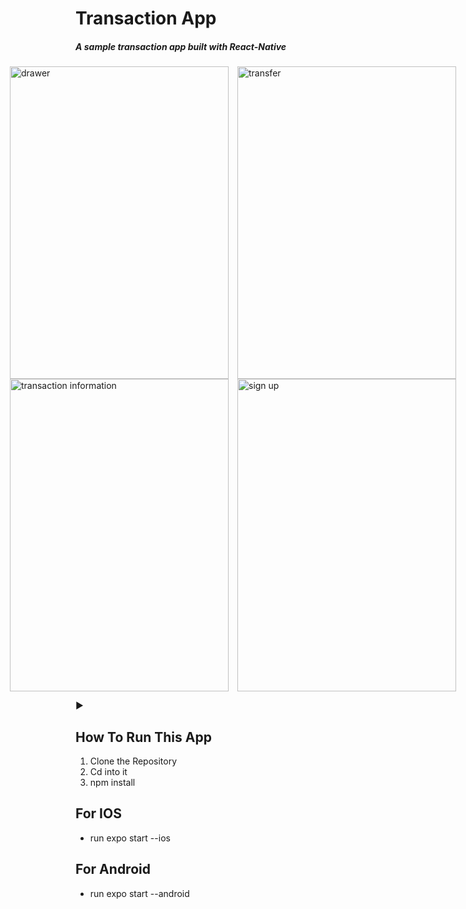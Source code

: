 # Transaction App

##### A sample transaction app built with React-Native

<div style="display: flex; justify-content: center; align-items: center;">
    <img width="350" height="500px" align="center" style="margin-right: 1em" src="https://res.cloudinary.com/chuksmbanaso/image/upload/v1708252570/Simulator_Screen_Shot_-_iPhone_14_Pro_Max_-_2024-02-18_at_11.24.42_hu0rjr.png" alt="drawer" >
    <img width="350" height="500px" align="center" src="https://res.cloudinary.com/chuksmbanaso/image/upload/v1708252579/Simulator_Screen_Shot_-_iPhone_14_Pro_Max_-_2024-02-18_at_11.24.46_atydcw.png" alt="transfer" >
</div>
<div style="display: flex; justify-content: center; align-items: center;">
    <img width="350" height="500px" style="margin-right: 1em" align="center" src="https://res.cloudinary.com/chuksmbanaso/image/upload/v1708252558/Simulator_Screen_Shot_-_iPhone_14_Pro_Max_-_2024-02-18_at_11.24.30_nn8x4s.png" alt="transaction information" >
    <img width="350" height="500px" align="center" src="https://res.cloudinary.com/chuksmbanaso/image/upload/v1708252518/Simulator_Screen_Shot_-_iPhone_14_Pro_Max_-_2024-02-18_at_10.12.24_kogxnk.png" alt="sign up" >
</div>

:arrow_forward:

## How To Run This App

1. Clone the Repository
2. Cd into it
3. npm install

## For IOS

- run expo start --ios

## For Android

- run expo start --android
